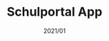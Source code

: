 ---
title: "Schulportal App"
description: "The perfect companion for your life with Schulportal Hessen."
image: "/images/sphplanner.webp"
link: "https://play.google.com/store/apps/details?id=de.koenidv.sph"
tags: ["Android Native"]
date: "2021/01"
---